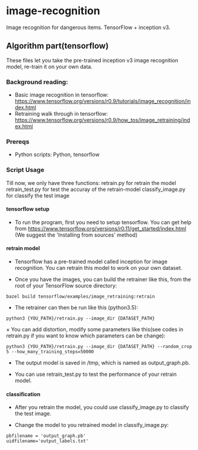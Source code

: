 # image-recognition
Image recognition for dangerous items. TensorFlow + inception v3.

## Algorithm part(tensorflow)
These files let you take the pre-trained inception v3 image recognition model, re-train it on your own data.

### Background reading:

* Basic image recognition in tensorflow: https://www.tensorflow.org/versions/r0.9/tutorials/image_recognition/index.html
* Retraining walk through in tensorflow: https://www.tensorflow.org/versions/r0.9/how_tos/image_retraining/index.html


### Prereqs

* Python scripts: Python, tensorflow


### Script Usage
Till now, we only have three functions: 
retrain.py for retrain the model
retrain_test.py for test the accuray of the retrain-model
classify_image.py for classify the test image

#### tensorflow setup 
* To run the program, first you need to setup tensorflow. You can get help from https://www.tensorflow.org/versions/r0.11/get_started/index.html (We suggest the 'Installing from sources' method)

#### retrain model
* Tensorflow has a pre-trained model called inception for image recognition. You can retrain this model to work on your own dataset.

* Once you have the images, you can build the retrainer like this, from the root of your TensorFlow source directory:

```
bazel build tensorflow/examples/image_retraining:retrain
```
* The retrainer can then be run like this (python3.5):

```
python3 {YOU_PATH}/retrain.py --image_dir {DATASET_PATH}
```

× You can add distortion, modify some parameters like this(see codes in retrain.py if you want to know which parameters can be change):

```
python3 {YOU_PATH}/retrain.py --image_dir {DATASET_PATH} --random_crop 5 --how_many_training_steps=50000
```

* The output model is saved in /tmp, which is named as output_graph.pb.

* You can use retrain_test.py to test the performance of your retrain model.
#### classification
* After you retrain the model, you could use classify_image.py to classify the test image.

* Change the model to you retrained model in classify_image.py:
```
pbfilename = 'output_graph.pb' 
uidfilename='output_labels.txt' 
```


